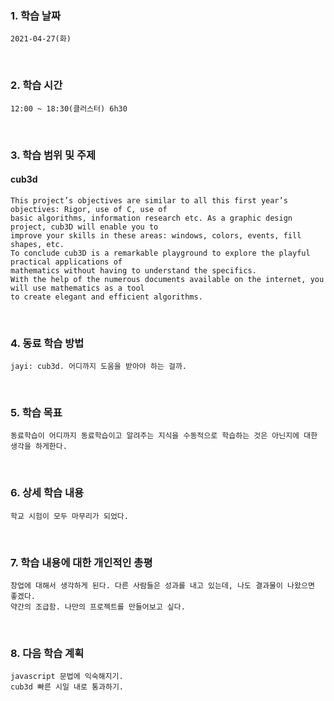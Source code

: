 ### 1. 학습 날짜
    2021-04-27(화)
​
### 2. 학습 시간
    12:00 ~ 18:30(클러스터) 6h30
​
### 3. 학습 범위 및 주제      
#### cub3d
    This project’s objectives are similar to all this first year’s objectives: Rigor, use of C, use of 
    basic algorithms, information research etc. As a graphic design project, cub3D will enable you to 
    improve your skills in these areas: windows, colors, events, fill shapes, etc.
    To conclude cub3D is a remarkable playground to explore the playful practical applications of 
    mathematics without having to understand the specifics.
    With the help of the numerous documents available on the internet, you will use mathematics as a tool 
    to create elegant and efficient algorithms.
​
### 4. 동료 학습 방법
    jayi: cub3d. 어디까지 도움을 받아야 하는 걸까.
​
### 5. 학습 목표
    동료학습이 어디까지 동료학습이고 알려주는 지식을 수동적으로 학습하는 것은 아닌지에 대한 생각을 하게한다. 
​   
### 6. 상세 학습 내용
    학교 시험이 모두 마무리가 되었다. 
​
### 7. 학습 내용에 대한 개인적인 총평
    창업에 대해서 생각하게 된다. 다른 사람들은 성과를 내고 있는데, 나도 결과물이 나왔으면 좋겠다. 
    약간의 조급함. 나만의 프로젝트를 만들어보고 싶다.
​
### 8. 다음 학습 계획
    javascript 문법에 익숙해지기.
    cub3d 빠른 시일 내로 통과하기.